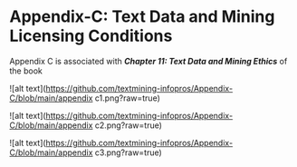 # Appendix-C: Text Data and Mining Licensing Conditions

Appendix C is associated with **_Chapter 11: Text Data and Mining Ethics_** of the book

![alt text](https://github.com/textmining-infopros/Appendix-C/blob/main/appendix c1.png?raw=true)

![alt text](https://github.com/textmining-infopros/Appendix-C/blob/main/appendix c2.png?raw=true)

![alt text](https://github.com/textmining-infopros/Appendix-C/blob/main/appendix c3.png?raw=true)
